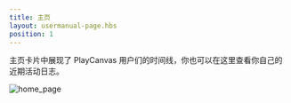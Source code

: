 ```yaml
---
title: 主页
layout: usermanual-page.hbs
position: 1
---
```


主页卡片中展现了 PlayCanvas 用户们的时间线，你也可以在这里查看你自己的近期活动日志。

![home_page][1]

[1]: /images/platform/home.png "Home"


